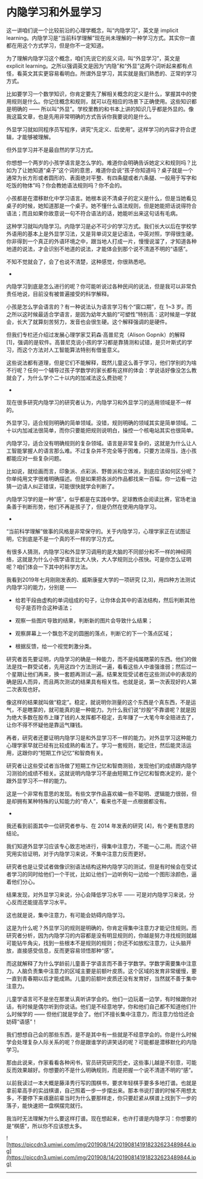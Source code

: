 # 内隐学习和外显学习

这一讲咱们说一个比较前沿的心理学概念，叫“内隐学习”，英文是 implicit learning。内隐学习是“当前科学理解”现在尚未理解的一种学习方式。其实你一直都在用这个方式学习，但是你不一定知道。

为了理解内隐学习这个概念，咱们先说它的反义词，叫“外显学习”，英文是 explicit learning。之所以强调英文是因为“内隐”和“外显”这两个词听起来都有点怪，看英文其实更容易看明白。所谓外显学习，其实就是我们熟悉的、正常的学习方式。

比如要学习一个数学知识，你肯定要先了解相关概念的定义是什么，掌握其中的使用规则是什么。你记住概念和规则，就可以在相应的场景下正确使用。这些知识都是明确的 —— 所以叫“外显”。学校里教的和书本上讲的知识几乎都是外显的。像我这篇文章，也是先用非常明确的方式告诉你我要说的是什么。

外显学习就如同程序员写程序，讲究“先定义、后使用”。这样学习的内容才符合逻辑，才能够被理解。

但外显学习并不是最自然的学习方式。

你想想一个两岁的小孩学语言是怎么学的。难道你会明确告诉她定义和规则吗？比如为了让她知道“桌子”这个词的意思，难道你会说“孩子你知道吗？桌子就是一个通常为长方形或者圆形的、表面绝对平整、有四条腿或者六条腿、一般用于写字和吃饭的物体”吗？你会教她语法规则吗？你不会的。

小孩都是在潜移默化中学习语言。她根本说不清桌子的定义是什么，但是当她看见桌子的时候，她知道那是一个桌子。她不懂什么语法规则，但是她能把话说得符合语法；而且如果你故意说一句不符合语法的话，她能听出来这句话有毛病。

这种学习就叫内隐学习。内隐学习是必不可少的学习方式。我们长大以后在学校学外语用的基本上是外显学习法，又是背单词又是记语法，中英对照，学得很生硬。你非得到一个真正的外语环境之中，跟当地人打成一片，慢慢说溜了，才知道各种地道的说法，才会识别不地道的说法，才能体会到那个说不清道不明的“语感”。

不知不觉就会了，会了也说不清楚，这种感觉，你很熟悉吧。

*

内隐学习到底是怎么进行的呢？你可能听说过各种民间的说法，但是我可以非常负责任地说，目前没有被普遍接受的科学解释。

小孩是怎么学会语言的？有一种说法认为语言学习有个“窗口期”，在 1~3 岁。而之所以这时候最适合学语言，是因为幼年大脑的“可塑性”特别高：这时候是一学就会，长大了就算刻苦努力，发音也会很生硬。这个解释强调的是硬件。

但我们专栏还介绍过发展心理学家艾莉森·高普尼克（Alison Gopnik）的解释 [1]，强调的是软件。高普尼克说小孩的学习都是靠猜测和试错，是贝叶斯式的学习，而这个方法对人工智能算法特别有借鉴意义。

这些说法都有道理，但是它们不能解释，既然儿童这么善于学习，他们学别的为啥不行呢？任何一个辅导过孩子学数学的家长都有这样的体会：学说话好像没怎么教就会了，为什么学个二十以内的加减法这么费劲呢？

*

现在很多研究内隐学习的研究者认为，内隐学习和外显学习的适用领域是不一样的。

外显学习，适合规则明确的简单领域。没错，规则明确的领域其实是简单领域。二十以内加减法很简单，而你只要能把规则说明白，操控一个核电站其实也很简单。

内隐学习，适合没有明确规则的复杂领域。语言是非常复杂的，这就是为什么让人工智能掌握人的语言那么难。不过复杂并不完全等于困难，只要方法得当，连小孩都能应对一些复杂问题。

比如说，就绘画而言，印象派、点彩派、野兽派和立体派，到底应该如何区分呢？你单纯用文字很难明确描述。但是如果把各派的作品都找来一百幅，你一边看一边猜一边请人纠正错误，可能很快就学会判断了。

内隐学习学的是一种“感”，似乎都是在实践中学。足球教练会阅读比赛，官场老油条善于判断形势，他们不再是孩子了，但是仍然在使用内隐学习。

*

“当前科学理解”做事的风格是非常保守的。关于内隐学习，心理学家正在试图证明，它到底是不是一个真的不一样的学习方式。

有很多人猜测，内隐学习和外显学习调用的是大脑的不同部分和不一样的神经网络，这就是为什么小孩学语言比大人快，大人学规则比小孩快。可是你怎么证明呢？咱们体会一下其中的科学方法。

我看到2019年七月刚刚发表的、威斯康星大学的一项研究 [2,3]，用四种方法测试内隐学习的能力，分别是 ——

* 给若干段由虚构的单词组成的句子，让你体会其中的语法结构，然后判断其他句子是否符合这种语法；

* 观察一些图片导致的结果，判断新的图片会导致什么结果；

* 观察屏幕上一个飘忽不定的圆圈的落点，判断它的下一个落点区域；

* 根据反馈，给一个视觉刺激分类。

研究者首先要证明，内隐学习的确是一种能力，而不是纯属瞎蒙的东西。他们的做法是找一群受试者，先用这四个方法测试一遍，看看这些人中谁强谁弱；然后过一个星期让他们再来，换一套题再测试一遍。结果发现受试者在这些测试中的表现的确是因人而异，而且两次测试的结果具有相关性。也就是说，第一次表现好的人第二次表现也好。

像这样的结果就叫做“稳定”。稳定，就说明你测量的这个东西是个真东西，不是运气，不是瞎蒙的，就可能真的是一种能力。为什么我们说“炒股”不靠谱呢？就是因为绝大多数在股市上赚了钱的人发挥都不稳定，去年赚了一大笔今年全赔进去了，让你不得不怀疑他是靠运气赚钱。

再者，研究者还要证明内隐学习是和外显学习不一样的能力。对外显学习这种能力心理学家早就已经有比较成熟的看法了。学习一套规则，能记住，然后能灵活运用，这跟你的“短期工作记忆”和智商有关。

研究者让这些受试者当场做了短期工作记忆和智商测验，发现他们的成绩跟内隐学习测验的成绩不相关。这就说明内隐学习不是由短期工作记忆和智商决定的，是个跟外显学习不一样的能力。

这是一个非常有意思的发现。有些文学作品喜欢编一些不聪明、逻辑能力很弱，但是却拥有某种特殊的认知能力的“奇人”，看来也不是一点根据都没有。

*

我还看到前面其中一位研究者参与、在 2014 年发表的研究 [4]，有个更有意思的结论。

我们知道外显学习应该专心致志地进行，得集中注意力，不能一心二用。而这个研究用实验证明，对于内隐学习来说，不集中注意力反而更好。

研究者也是让受试者做像识别语法结构这种内隐学习的测试，但是有时候会在受试者学习的同时给他们一个干扰，比如让他们一边听例句一边给一个图形涂颜色，逼着他们分心。

结果发现，对外显学习来说，分心会降低学习水平 —— 可是对内隐学习来说，分心反而还能提高学习水平。

这也就是说，集中注意力，有可能会妨碍内隐学习。

这是为什么呢？外显学习的规则是明确的，你肯定得集中注意力才能记住规则。而研究者分析，因为内隐学习的内容都是没有明显规则的，你越是努力寻找规则就越可能钻牛角尖，找到一些根本不是规则的规则；你还不如放松注意力，让头脑开放，直接感受信息，反而更容易领悟那种“感”。

而这就解释了为什么学龄前儿童善于学语言而不善于学数学。学数学需要集中注意力。人脑负责集中注意力的区域主要是前额叶皮质。这个区域的发育非常缓慢，要一直到青春期以后才能成熟。儿童的前额叶皮质还没有发育好，当然就不善于集中注意力。

儿童学语言可不是坐在那里认真听讲学会的。他们一边玩着一边学，有时候跟你对话，有时候是偶尔听到你说话。他们是不经意地学，你和他们自己都不知道他们什么时候学的 —— 但他们就是学会了。他们不擅长集中注意力，而注意力恰恰还会妨碍“语感”！

我们想想自己会的那些东西，是不是其中有一些就是不经意学会的。你是什么时候学会处理复杂人际关系的呢？你是跟谁学的讲笑话的呢？可能都是潜移默化的内隐学习。

那由此说来，作家看看各种闲书，官员研究研究历史，这些事儿越是不刻意，可能反而效果越好。你想要的不是什么明确规则，而是把握一个说不清道不明的“感”。

以前我读过一本大概是藤泽秀行写的围棋书，要求年轻棋手要多多地打谱。也就是拿前辈高手的实战棋谱，自己照着一步一步摆出来。那本书说打谱的时候不用想太多，不要停下来琢磨前辈当时为什么要那样走，你只要赶紧从棋谱上找到下一步的落子，能快速把一盘棋摆完就行。

我当时无法理解为什么要这样打谱。现在想起来，也许打谱是内隐学习：你想要的是“棋感”，所以你不应该想太多。

![https://piccdn3.umiwi.com/img/201908/14/201908141918232623489844.jpg](https://piccdn3.umiwi.com/img/201908/14/201908141918232623489844.jpg)

---
